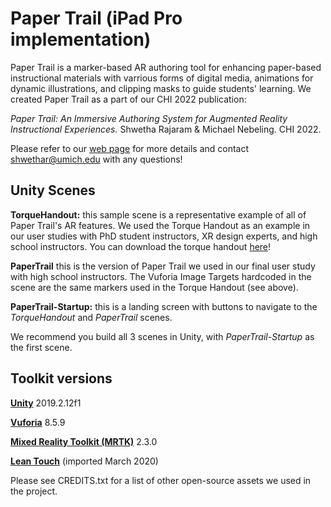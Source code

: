 # Paper Trail (iPad Pro implementation)

Paper Trail is a marker-based AR authoring tool for enhancing paper-based instructional materials with varrious forms of digital media, animations for dynamic illustrations, and clipping masks to guide students' learning. We created Paper Trail as a part of our CHI 2022 publication:

*Paper Trail: An Immersive Authoring System for Augmented Reality Instructional Experiences.* Shwetha Rajaram & Michael Nebeling. CHI 2022.

Please refer to our [web page](https://www.mi2lab.com/research/papertrail/) for more details and contact [shwethar@umich.edu](mailto:shwethar@umich.edu) with any questions!

<h2>Unity Scenes</h2>

**TorqueHandout:** this sample scene is a representative example of all of Paper Trail's AR features. We used the Torque Handout as an example in our user studies with PhD student instructors, XR design experts, and high school instructors. You can download the torque handout [here](https://docs.google.com/document/d/1C4VrJB96g7f7sYV6IEmOKhddrwqSrj5oew87MeDrkCk/edit?usp=sharing)!

**PaperTrail** this is the version of Paper Trail we used in our final user study with high school instructors. The Vuforia Image Targets hardcoded in the scene are the same markers used in the Torque Handout (see above).

**PaperTrail-Startup:** this is a landing screen with buttons to navigate to the *TorqueHandout* and *PaperTrail* scenes.

We recommend you build all 3 scenes in Unity, with *PaperTrail-Startup* as the first scene.


<h2>Toolkit versions</h2>

**[Unity](https://unity.com/download)** 2019.2.12f1

**[Vuforia](https://developer.vuforia.com/downloads/SDK)** 8.5.9

**[Mixed Reality Toolkit (MRTK)](https://github.com/microsoft/MixedRealityToolkit-Unity/releases)** 2.3.0

**[Lean Touch](https://assetstore.unity.com/packages/tools/input-management/lean-touch-30111#description)** (imported March 2020)

Please see CREDITS.txt for a list of other open-source assets we used in the project.
